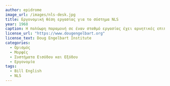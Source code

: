 ```yaml
---
author: epidrome
image_url: /images/nls-desk.jpg
title: Εργονομική θέση εργασίας για το σύστημα NLS 
year: 1968
caption: Η πολύωρη παραμονή σε έναν σταθμό εργασίας έχει αρνητικές επιπτώσεις στον άνθρωπο, οι οποίες μπορούν να αμβλυνθούν με έναν πιο εργονομικό σχεδιασμό των συσκευών αλλά και του λογισμικού. Το σύστημα NLS βασίζεται σε ένα ειδικά ολοκληρωμένο με τον σταθμό εργασίας κάθισμα, καθώς και σε μία αποδοτική διάδραση για τον εκπαιδευμένο χρήστη, οπότε όλες αυτές οι παράμετροι θα πρέπει να αξιολογηθούν συνδυαστικά μαζί με την κατασκευή του λογισμικού διάδρασης. 
license_url: "https://www.dougengelbart.org" 
license_text: Doug Engelbart Institute
categories: 
  - Ορισμός
  - Μορφές
  - Συστήματα Εισόδου και Εξόδου
  - Εργονομία
tags:
  - Bill English
  - NLS
---
```

